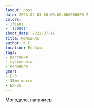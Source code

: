 ```yaml
---
layout: post
date: 2023-02-03 00:00:00.000000000 Z
colors:
- 1f1a01
- '120801'
shoot_date: 2022-07-11
title: Молодило
author: К.С.
location: Ёльбаза
tags:
- растения
- суккуленты
- молодило
gear:
- E-3
- 35mm macro
- EX-25
---
```

Молодило, например.

